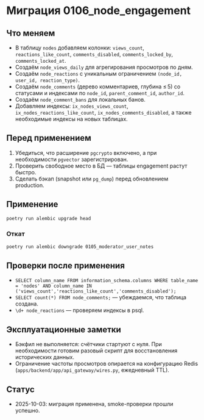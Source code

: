 # Миграция 0106_node_engagement

## Что меняем
- В таблицу `nodes` добавляем колонки: `views_count`, `reactions_like_count`, `comments_disabled`, `comments_locked_by`, `comments_locked_at`.
- Создаём `node_views_daily` для агрегирования просмотров по дням.
- Создаём `node_reactions` с уникальным ограничением `(node_id, user_id, reaction_type)`.
- Создаём `node_comments` (дерево комментариев, глубина ≤ 5) со статусами и индексами по `node_id`, `parent_comment_id`, `author_id`.
- Создаём `node_comment_bans` для локальных банов.
- Добавляем индексы: `ix_nodes_views_count`, `ix_nodes_reactions_like_count`, `ix_nodes_comments_disabled`, а также необходимые индексы на новых таблицах.

## Перед применением
1. Убедиться, что расширение `pgcrypto` включено, а при необходимости `pgvector` зарегистрирован.
2. Проверить свободное место в БД — таблицы engagement растут быстро.
3. Сделать бэкап (snapshot или `pg_dump`) перед обновлением production.

## Применение
```bash
poetry run alembic upgrade head
```

### Откат
```bash
poetry run alembic downgrade 0105_moderator_user_notes
```

## Проверки после применения
- `SELECT column_name FROM information_schema.columns WHERE table_name = 'nodes' AND column_name IN ('views_count','reactions_like_count','comments_disabled');`
- `SELECT count(*) FROM node_comments;` — убеждаемся, что таблица создана.
- `\d+ node_reactions` — проверяем индексы в psql.

## Эксплуатационные заметки
- Бэкфил не выполняется: счётчики стартуют с нуля. При необходимости готовим разовый скрипт для восстановления исторических данных.
- Ограничение частоты просмотров опирается на конфигурацию Redis (`apps/backend/app/api_gateway/wires.py`, ежедневный TTL).

## Статус
- 2025-10-03: миграция применена, smoke-проверки прошли успешно.
